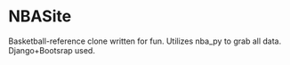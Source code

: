 # NBASite
Basketball-reference clone written for fun. Utilizes nba_py to grab all data. Django+Bootsrap used.

